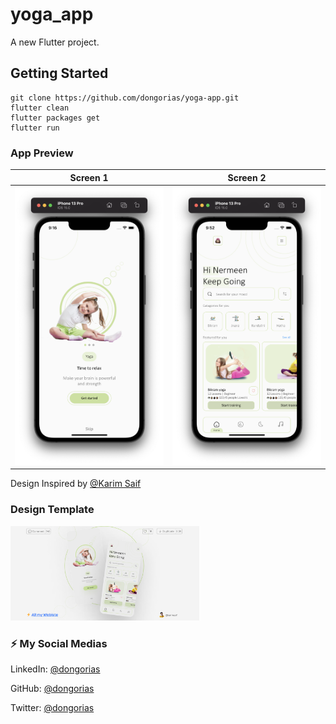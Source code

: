 # yoga_app

A new Flutter project.

## Getting Started

```shell
git clone https://github.com/dongorias/yoga-app.git
flutter clean
flutter packages get
flutter run
```
### App Preview

|              Screen 1             |             Screen 2           |
| :----------------------------------: | :----------------------------------: |
| <img src="https://github.com/dongorias/yoga-app/blob/master/screenshots/screenshot.png" width="350"> | <img src="https://github.com/dongorias/yoga-app/blob/master/screenshots/screenshot1.png" width="350"> |

Design Inspired by [@Karim Saif](https://znap.link/karimsaif)

### Design Template
<a href="https://www.figma.com/file/7AsjHrzlkle9698vadP2Zf/Yoga-App-Design-(Community)?node-id=0%3A1" target="_blank"><img src="https://github.com/dongorias/yoga-app/blob/master/screenshots/cover.png" alt="Yoga App" width="60%" /></a>

### ⚡️ My Social Medias

LinkedIn: [@dongorias](https://www.linkedin.com/in/dongorias/)

GitHub: [@dongorias](https://github.com/dongorias)

Twitter: [@dongorias](https://twitter.com/don_gorias)




